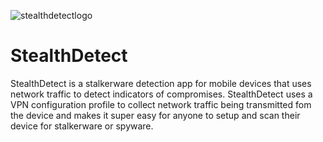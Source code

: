    ![stealthdetectlogo](https://github.com/user-attachments/assets/cddd9c3c-e0d2-4ce0-8536-dcf0c4b94602)
# StealthDetect

StealthDetect is a stalkerware detection app for mobile devices that uses network traffic to detect indicators of compromises. StealthDetect uses a VPN configuration profile to collect network traffic being transmitted fom the device and makes it super easy for anyone to setup and scan their device for stalkerware or spyware. 
